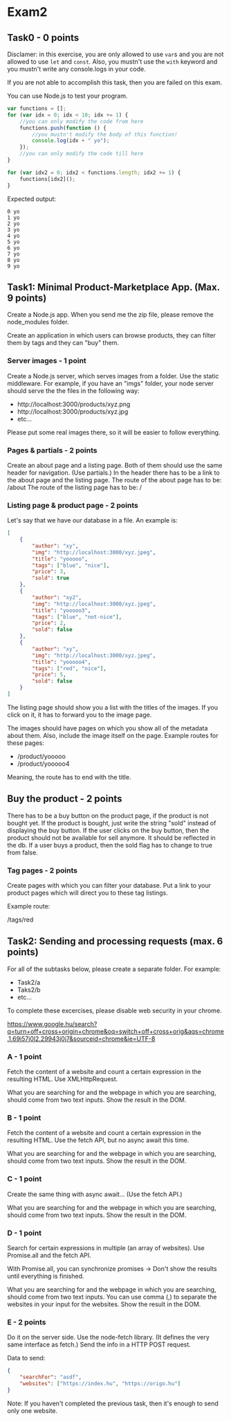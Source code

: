 # Exam2

## Task0 - 0 points

Disclamer: in this exercise, you are only allowed to use `var`s and you are not allowed to use `let` and `const`. Also, you mustn't use the `with` keyword and you mustn't write any console.logs in your code.

If you are not able to accomplish this task, then you are failed on this exam.

You can use Node.js to test your program.

```javascript
var functions = [];
for (var idx = 0; idx < 10; idx += 1) {
    //you can only modify the code from here
    functions.push(function () {
        //you mustn't modify the body of this function!
        console.log(idx + " yo");
    });
    //you can only modify the code till here
}

for (var idx2 = 0; idx2 < functions.length; idx2 += 1) {
    functions[idx2]();
}
```

Expected output:
```
0 yo
1 yo
2 yo
3 yo
4 yo
5 yo
6 yo
7 yo
8 yo
9 yo
```

## Task1: Minimal Product-Marketplace App. (Max. 9 points)

Create a Node.js app. When you send me the zip file, please remove the node_modules folder.

Create an application in which users can browse products, they can filter them by tags and they can "buy" them.

### Server images - 1 point
Create a Node.js server, which serves images from a folder. Use the static middleware. For example, if you have an "imgs" folder, your node server should serve the the files in the following way:
 - http://localhost:3000/products/xyz.png
 - http://localhost:3000/products/xyz.jpg
 - etc...

Please put some real images there, so it will be easier to follow everything.

### Pages & partials - 2 points

Create an about page and a listing page. Both of them should use the same header for navigation. (Use partials.)
In the header there has to be a link to the about page and the listing page.
The route of the about page has to be: /about
The route of the listing page has to be: /


### Listing page & product page - 2 points

Let's say that we have our database in a file. An example is:
```json
[
    {
        "author": "xy",
        "img": "http://localhost:3000/xyz.jpeg",
        "title": "yooooo",
        "tags": ["blue", "nice"],
        "price": 3,
        "sold": true
    },
    {
        "author": "xy2",
        "img": "http://localhost:3000/xyz.jpeg",
        "title": "yooooo3",
        "tags": ["blue", "not-nice"],
        "price": 2,
        "sold": false
    },
    {
        "author": "xy",
        "img": "http://localhost:3000/xyz.jpeg",
        "title": "yooooo4",
        "tags": ["red", "nice"],
        "price": 5,
        "sold": false
    }
]
```

The listing page should show you a list with the titles of the images. If you click on it, it has to forward you to the image page.

The images should have pages on which you show all of the metadata about them. Also, include the image itself on the page.
Example routes for these pages:
 - /product/yooooo
 - /product/yooooo4

Meaning, the route has to end with the title.

## Buy the product - 2 points

There has to be a buy button on the product page, if the  product is not bought yet. If the product is bought, just write the string "sold" instead of displaying the buy button. If the user clicks on the buy button, then the product should not be available for sell anymore. It should be reflected in the db. If a user buys a product, then the sold flag has to change to true from false.

### Tag pages - 2 points

Create pages with which you can filter your database. Put a link to your product pages which will direct you to these tag listings.

Example route:

/tags/red


## Task2: Sending and processing requests (max. 6 points)

For all of the subtasks below, please create a separate folder. For example:
 - Task2/a
 - Taks2/b
 - etc...

To complete these excercises, please disable web security in your chrome.

https://www.google.hu/search?q=turn+off+cross+origin+chrome&oq=switch+off+cross+orig&aqs=chrome.1.69i57j0l2.29943j0j7&sourceid=chrome&ie=UTF-8

### A - 1 point
Fetch the content of a website and count a certain expression in the resulting HTML. Use XMLHttpRequest.

What you are searching for and the webpage in which you are searching, should come from two text inputs.
Show the result in the DOM.

### B - 1 point
Fetch the content of a website and count a certain expression in the resulting HTML. Use the fetch API, but no async await this time.

What you are searching for and the webpage in which you are searching, should come from two text inputs.
Show the result in the DOM.

### C - 1 point
Create the same thing with async await... (Use the fetch API.)

What you are searching for and the webpage in which you are searching, should come from two text inputs.
Show the result in the DOM.

### D - 1 point

Search for certain expressions in multiple (an array of websites). Use Promise.all and the fetch API.

With Promise.all, you can synchronize promises -> Don't show the results until everything is finished.

What you are searching for and the webpage in which you are searching, should come from two text inputs.
You can use comma (,) to separate the websites in your input for the websites.
Show the result in the DOM.

### E - 2 points

Do it on the server side. Use the node-fetch library. (It defines the very same interface as fetch.)
Send the info in a HTTP POST request.

Data to send:

```json
{
    "searchFor": "asdf",
    "websites": ["https://index.hu", "https://origo.hu"]
}
```

Note: If you haven't completed the previous task, then it's enough to send only one website.
